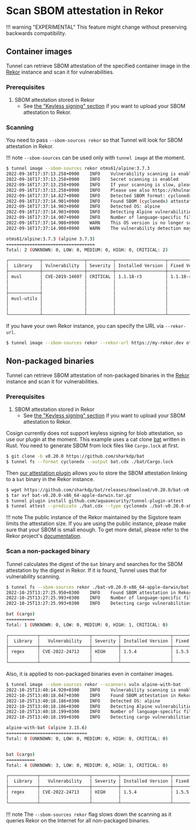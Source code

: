 # Scan SBOM attestation in Rekor

!!! warning "EXPERIMENTAL"
This feature might change without preserving backwards compatibility.

## Container images

Tunnel can retrieve SBOM attestation of the specified container image in the [Rekor][rekor] instance and scan it for vulnerabilities.

### Prerequisites

1. SBOM attestation stored in Rekor
   - See [the "Keyless signing" section][sbom-attest] if you want to upload your SBOM attestation to Rekor.

### Scanning

You need to pass `--sbom-sources rekor` so that Tunnel will look for SBOM attestation in Rekor.

!!! note
`--sbom-sources` can be used only with `tunnel image` at the moment.

```bash
$ tunnel image --sbom-sources rekor otms61/alpine:3.7.3                                                                            [~/src/github.com/aquasecurity/tunnel]
2022-09-16T17:37:13.258+0900	INFO	Vulnerability scanning is enabled
2022-09-16T17:37:13.258+0900	INFO	Secret scanning is enabled
2022-09-16T17:37:13.258+0900	INFO	If your scanning is slow, please try '--scanners vuln' to disable secret scanning
2022-09-16T17:37:13.258+0900	INFO	Please see also https://khulnasoft.github.io/tunnel/dev/docs/secret/scanning/#recommendation for faster secret detection
2022-09-16T17:37:14.827+0900	INFO	Detected SBOM format: cyclonedx-json
2022-09-16T17:37:14.901+0900	INFO	Found SBOM (cyclonedx) attestation in Rekor
2022-09-16T17:37:14.903+0900	INFO	Detected OS: alpine
2022-09-16T17:37:14.903+0900	INFO	Detecting Alpine vulnerabilities...
2022-09-16T17:37:14.907+0900	INFO	Number of language-specific files: 0
2022-09-16T17:37:14.908+0900	WARN	This OS version is no longer supported by the distribution: alpine 3.7.3
2022-09-16T17:37:14.908+0900	WARN	The vulnerability detection may be insufficient because security updates are not provided

otms61/alpine:3.7.3 (alpine 3.7.3)
==================================
Total: 2 (UNKNOWN: 0, LOW: 0, MEDIUM: 0, HIGH: 0, CRITICAL: 2)

┌────────────┬────────────────┬──────────┬───────────────────┬───────────────┬──────────────────────────────────────────────────────────┐
│  Library   │ Vulnerability  │ Severity │ Installed Version │ Fixed Version │                          Title                           │
├────────────┼────────────────┼──────────┼───────────────────┼───────────────┼──────────────────────────────────────────────────────────┤
│ musl       │ CVE-2019-14697 │ CRITICAL │ 1.1.18-r3         │ 1.1.18-r4     │ musl libc through 1.1.23 has an x87 floating-point stack │
│            │                │          │                   │               │ adjustment im ......                                     │
│            │                │          │                   │               │ https://avd.khulnasoft.com/nvd/cve-2019-14697               │
├────────────┤                │          │                   │               │                                                          │
│ musl-utils │                │          │                   │               │                                                          │
│            │                │          │                   │               │                                                          │
│            │                │          │                   │               │                                                          │
└────────────┴────────────────┴──────────┴───────────────────┴───────────────┴──────────────────────────────────────────────────────────┘

```

If you have your own Rekor instance, you can specify the URL via `--rekor-url`.

```bash
$ tunnel image --sbom-sources rekor --rekor-url https://my-rekor.dev otms61/alpine:3.7.3
```

## Non-packaged binaries

Tunnel can retrieve SBOM attestation of non-packaged binaries in the [Rekor][rekor] instance and scan it for vulnerabilities.

### Prerequisites

1. SBOM attestation stored in Rekor
   - See [the "Keyless signing" section][sbom-attest] if you want to upload your SBOM attestation to Rekor.

Cosign currently does not support keyless signing for blob attestation, so use our plugin at the moment.
This example uses a cat clone [bat][bat] written in Rust.
You need to generate SBOM from lock files like `Cargo.lock` at first.

```bash
$ git clone -b v0.20.0 https://github.com/sharkdp/bat
$ tunnel fs --format cyclonedx --output bat.cdx ./bat/Cargo.lock
```

Then [our attestation plugin][plugin-attest] allows you to store the SBOM attestation linking to a `bat` binary in the Rekor instance.

```bash
$ wget https://github.com/sharkdp/bat/releases/download/v0.20.0/bat-v0.20.0-x86_64-apple-darwin.tar.gz
$ tar xvf bat-v0.20.0-x86_64-apple-darwin.tar.gz
$ tunnel plugin install github.com/aquasecurity/tunnel-plugin-attest
$ tunnel attest --predicate ./bat.cdx --type cyclonedx ./bat-v0.20.0-x86_64-apple-darwin/bat
```

!!! note
The public instance of the Rekor maintained by the Sigstore team limits the attestation size.
If you are using the public instance, please make sure that your SBOM is small enough.
To get more detail, please refer to the Rekor project's [documentation](https://github.com/sigstore/rekor#public-instance).

### Scan a non-packaged binary

Tunnel calculates the digest of the `bat` binary and searches for the SBOM attestation by the digest in Rekor.
If it is found, Tunnel uses that for vulnerability scanning.

```bash
$ tunnel fs --sbom-sources rekor ./bat-v0.20.0-x86_64-apple-darwin/bat
2022-10-25T13:27:25.950+0300    INFO    Found SBOM attestation in Rekor: bat
2022-10-25T13:27:25.993+0300    INFO    Number of language-specific files: 1
2022-10-25T13:27:25.993+0300    INFO    Detecting cargo vulnerabilities...

bat (cargo)
===========
Total: 1 (UNKNOWN: 0, LOW: 0, MEDIUM: 0, HIGH: 1, CRITICAL: 0)

┌───────────┬───────────────────┬──────────┬───────────────────┬───────────────┬────────────────────────────────────────────────────────────┐
│  Library  │   Vulnerability   │ Severity │ Installed Version │ Fixed Version │                           Title                            │
├───────────┼───────────────────┼──────────┼───────────────────┼───────────────┼────────────────────────────────────────────────────────────┤
│ regex     │ CVE-2022-24713    │ HIGH     │ 1.5.4             │ 1.5.5         │ Mozilla: Denial of Service via complex regular expressions │
│           │                   │          │                   │               │ https://avd.khulnasoft.com/nvd/cve-2022-24713                 │
└───────────┴───────────────────┴──────────┴───────────────────┴───────────────┴────────────────────────────────────────────────────────────┘
```

Also, it is applied to non-packaged binaries even in container images.

```bash
$ tunnel image --sbom-sources rekor --scanners vuln alpine-with-bat
2022-10-25T13:40:14.920+0300    INFO    Vulnerability scanning is enabled
2022-10-25T13:40:18.047+0300    INFO    Found SBOM attestation in Rekor: bat
2022-10-25T13:40:18.186+0300    INFO    Detected OS: alpine
2022-10-25T13:40:18.186+0300    INFO    Detecting Alpine vulnerabilities...
2022-10-25T13:40:18.199+0300    INFO    Number of language-specific files: 1
2022-10-25T13:40:18.199+0300    INFO    Detecting cargo vulnerabilities...

alpine-with-bat (alpine 3.15.6)
===============================
Total: 0 (UNKNOWN: 0, LOW: 0, MEDIUM: 0, HIGH: 0, CRITICAL: 0)


bat (cargo)
===========
Total: 4 (UNKNOWN: 3, LOW: 0, MEDIUM: 0, HIGH: 1, CRITICAL: 0)

┌───────────┬───────────────────┬──────────┬───────────────────┬───────────────┬────────────────────────────────────────────────────────────┐
│  Library  │   Vulnerability   │ Severity │ Installed Version │ Fixed Version │                           Title                            │
├───────────┼───────────────────┼──────────┼───────────────────┼───────────────┼────────────────────────────────────────────────────────────┤
│ regex     │ CVE-2022-24713    │ HIGH     │ 1.5.4             │ 1.5.5         │ Mozilla: Denial of Service via complex regular expressions │
│           │                   │          │                   │               │ https://avd.khulnasoft.com/nvd/cve-2022-24713                 │
└───────────┴───────────────────┴──────────┴───────────────────┴───────────────┴────────────────────────────────────────────────────────────┘
```

!!! note
The `--sbom-sources rekor` flag slows down the scanning as it queries Rekor on the Internet for all non-packaged binaries.

[rekor]: https://github.com/sigstore/rekor
[sbom-attest]: sbom.md#keyless-signing
[plugin-attest]: https://github.com/aquasecurity/tunnel-plugin-attest
[bat]: https://github.com/sharkdp/bat
